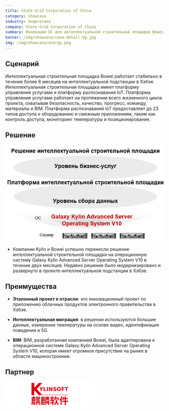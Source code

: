 ```yaml
---
title: State Grid Corporation of China
category: showcase
industry: Энергетика
company: State Grid Corporation of China
summary: Инновации ОС для интеллектуальной строительной площадки Bowei на интеллектуальной подстанции в Хэбэе
banner: /img/showcase/case-detail-bg.jpg
img: /img/showcase/energy.png
---
```


## **Сценарий**

Интеллектуальная строительная площадка Bowei работает стабильно в течение более 6 месяцев на интеллектуальной подстанции в Хэбэе. Интеллектуальная строительная площадка имеет платформу управления услугами и платформу распознавания IoT. Платформа управления услугами работает на протяжении всего жизненного цикла проекта, охватывая безопасность, качество, прогресс, команду, материалы и BIM. Платформа распознавания IoT предоставляет до 23 типов доступа к оборудованию и смежным приложениям, таким как контроль доступа, мониторинг температуры и позиционирование.

## **Решение**

<div class="case-img"><img src="./e4.png"/></div>

- Компании Kylin и Bowei успешно перенесли решение интеллектуальной строительной площадки на операционную систему Galaxy Kylin Advanced Server Operating System V10 в течение двух месяцев. Недавно решение было модернизировано и развернуто в проекте интеллектуальной подстанции в Хэбэе.

## **Преимущества**

- **Эталонный проект в отрасли**: это инновационный проект по приложению облачных продуктов электронного правительства в Хэбэе.

- **Интеллектуальная миграция**: в решении используются большие данные, измерение температуры на основе видео, идентификация поведения и 5G.

- **BIM**: BIM, разработанная компанией Bowei, была адаптирована к операционной системе Galaxy Kylin Advanced Server Operating System V10, которая имеет огромное присутствие на рынке в области машиностроения.

## **Партнер**

<img src="./qiling.png"/>
